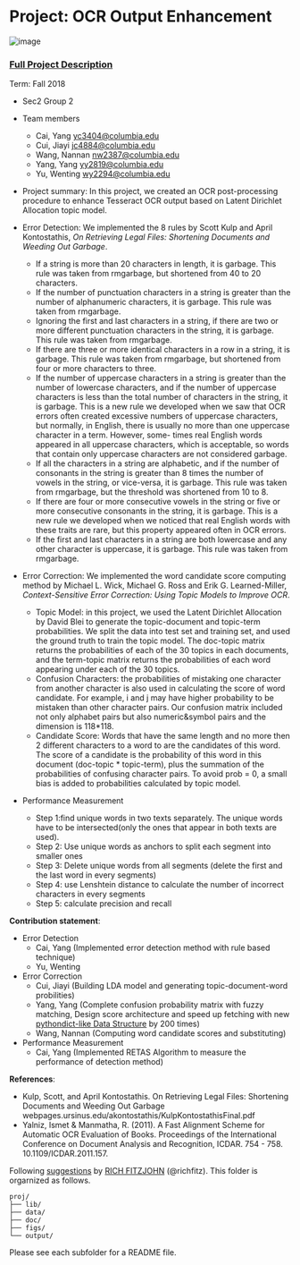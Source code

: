 # Project: OCR Output Enhancement

![image](figs/intro.png)

### [Full Project Description](doc/project4_desc.md)

Term: Fall 2018

+ Sec2 Group 2
+ Team members
	+ Cai, Yang yc3404@columbia.edu
	+ Cui, Jiayi jc4884@columbia.edu
	+ Wang, Nannan nw2387@columbia.edu
	+ Yang, Yang yy2819@columbia.edu
	+ Yu, Wenting wy2294@columbia.edu

+ Project summary: In this project, we created an OCR post-processing procedure to enhance Tesseract OCR output based on Latent Dirichlet Allocation topic model.

+ Error Detection: We implemented the 8 rules by Scott Kulp and April Kontostathis, *On Retrieving Legal Files: Shortening Documents and Weeding Out Garbage*.
 
 	+ If a string is more than 20 characters in length, it is garbage. This rule was taken from rmgarbage, but shortened from 40 to 20 characters.
	+ If the number of punctuation characters in a string is greater than the number of alphanumeric characters, it is garbage. This rule was taken from rmgarbage.
	+ Ignoring the first and last characters in a string, if there are two or more different punctuation characters in the string, it is garbage. This rule was taken from rmgarbage.
	+ If there are three or more identical characters in a row in a string, it is garbage. This rule was taken from rmgarbage, but shortened from four or more characters to three.
	+ If the number of uppercase characters in a string is greater than the number of lowercase characters, and if the number of uppercase characters is less than the total number of characters in the string, it is garbage. This is a new rule we developed when we saw that OCR errors often created excessive numbers of uppercase characters, but normally, in English, there is usually no more than one uppercase character in a term. However, some- times real English words appeared in all uppercase characters, which is acceptable, so words that contain only uppercase characters are not considered garbage.
	+ If all the characters in a string are alphabetic, and if the number of consonants in the string is greater than 8 times the number of vowels in the string, or vice-versa, it is garbage. This rule was taken from rmgarbage, but the threshold was shortened from 10 to 8.
	+ If there are four or more consecutive vowels in the string or five or more consecutive consonants in the string, it is garbage. This is a new rule we developed when we noticed that real English words with these traits are rare, but this property appeared often in OCR errors.
	+ If the first and last characters in a string are both lowercase and any other character is uppercase, it is garbage. This rule was taken from rmgarbage.
	
+ Error Correction: We implemented the word candidate score computing method by Michael L. Wick, Michael G. Ross and Erik G. Learned-Miller, *Context-Sensitive Error Correction: Using Topic Models to Improve OCR*.

	+ Topic Model: in this project, we used the Latent Dirichlet Allocation by David Blei to generate the topic-document and topic-term probabilities. We split the data into test set and training set, and used the ground truth to train the topic model. The doc-topic matrix returns the probabilities of each of the 30 topics in each documents, and the term-topic matrix returns the probabilities of each word appearing under each of the 30 topics.
	+ Confusion Characters: the probabilities of mistaking one character from another character is also used in calculating the score of word candidate. For example, i and j may have higher probability to be mistaken than other character pairs. Our confusion matrix included not only alphabet pairs but also numeric&symbol pairs and the dimension is 118*118.
	+ Candidate Score: Words that have the same length and no more then 2 different characters to a word to are the candidates of this word. The score of a candidate is the probability of this word in this document (doc-topic * topic-term), plus the summation of the probabilities of confusing character pairs. To avoid prob = 0, a small bias is added to probabilities calculated by topic model.
	
+ Performance Measurement
	+ Step 1:find unique words in two texts separately. The unique words have to be intersected(only the ones that appear in both texts are used).
	+ Step 2: Use unique words as anchors to split each segment into smaller ones
	+ Step 3: Delete unique words from all segments (delete the first and the last word in every segments)
	+ Step 4: use Lenshtein distance to calculate the number of incorrect characters in every segments
	+ Step 5: calculate precision and recall 

	
**Contribution statement**: 
+ Error Detection
	+ Cai, Yang (Implemented error detection method with rule based technique)
	+ Yu, Wenting
+ Error Correction
	+ Cui, Jiayi (Building LDA model and generating topic-document-word probilities)
	+ Yang, Yang (Complete confusion probability matrix with fuzzy matching, Design score architecture and speed up fetching with new [pythondict-like Data Structure](https://github.com/jokerkeny/Dict-for-R) by 200 times)
	+ Wang, Nannan (Computing word candidate scores and substituting)
+ Performance Measurement
	+ Cai, Yang (Implemented RETAS Algorithm to measure the performance of detection method)

**References**:
+ Kulp, Scott, and April Kontostathis. On Retrieving Legal Files: Shortening Documents and Weeding Out Garbage        webpages.ursinus.edu/akontostathis/KulpKontostathisFinal.pdf
+ Yalniz, Ismet & Manmatha, R. (2011). A Fast Alignment Scheme for Automatic OCR Evaluation of Books. Proceedings of the International Conference on Document Analysis and Recognition, ICDAR. 754 - 758. 10.1109/ICDAR.2011.157. 

Following [suggestions](http://nicercode.github.io/blog/2013-04-05-projects/) by [RICH FITZJOHN](http://nicercode.github.io/about/#Team) (@richfitz). This folder is orgarnized as follows.

```
proj/
├── lib/
├── data/
├── doc/
├── figs/
└── output/
```

Please see each subfolder for a README file.
